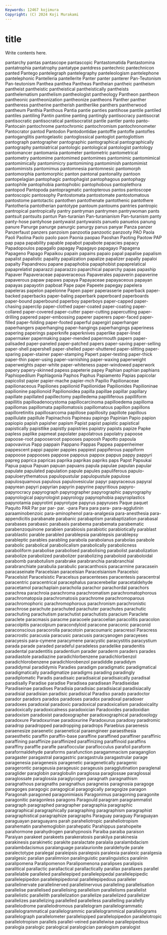 ```yaml
---
Keywords: 12467 kojimura
Copyright: (C) 2024 Koji Murakami
---
```


# title

Write contents here.



 pantarchy pantas pantascope pantascopic Pantastomatida Pantastomina pantatrophia
pantatrophy pantatype pantdress pantechnic pantechnicon panted Pantego pantelegraph pantelegraphy panteleologism
pantelephone pantelephonic Pantelleria pantellerite Panter panter panterer Pan-Teutonism Pan-teutonism Panthea
panthea Pantheas Pantheian pantheic pantheism pantheist pantheistic pantheistical pantheistically pantheists
panthelematism panthelism pantheologist pantheology Pantheon pantheon pantheonic pantheonization pantheonize pantheons
Panther panther pantheress pantherine pantherish pantherlike panthers pantherwood pantheum Panthia
Panthous Pantia pantie panties pantihose pantile pantiled pantiles pantiling Pantin
pantine panting pantingly pantisocracy pantisocrat pantisocratic pantisocratical pantisocratist pantle pantler
panto panto- Pantocain pantochrome pantochromic pantochromism pantochronometer Pantocrator pantod Pantodon
Pantodontidae pantoffle pantofle pantofles pantoganglitis pantogelastic pantoglossical pantoglot pantoglottism pantograph
pantographer pantographic pantographical pantographically pantography pantoiatrical pantologic pantological pantologist pantology
pantomancer pantomania pantometer pantometric pantometrical pantometry pantomime pantomimed pantomimes pantomimic
pantomimical pantomimically pantomimicry pantomiming pantomimish pantomimist pantomimists pantomimus pantomnesia pantomnesic
pantomorph pantomorphia pantomorphic panton pantonal pantonality pantoon pantopelagian pantophagic pantophagist
pantophagous pantophagy pantophile pantophobia pantophobic pantophobous pantoplethora pantopod Pantopoda pantopragmatic
pantopterous pantos pantoscope pantoscopic pantosophy Pantostomata pantostomate pantostomatous pantostome pantotactic
pantothen pantothenate pantothenic pantothere Pantotheria pantotherian pantotype pantoum pantoums pantries
pantropic pantropical pantropically pantry pantryman pantrymen pantrywoman pants pantsuit pantsuits
pantun Pan-turanian Pan-turanianism Pan-turanism panty panty-hose pantyhose pantywaist pantywaists panuelo
panuelos panung panure Panurge panurge panurgic panurgy panus panyar Panza
panzer Panzerfaust panzers panzoism panzootia panzootic panzooty PAO Paola Paoli
Paolina Paolo paolo paon Paonia paopao Paoshan Paoting Paotow PAP
pap papa papability papable papabot papabote papacies papacy Papadopoulos papagallo
papagay Papagayo papagayo Papagena Papageno Papago Papaikou papain papains papaio
papal papalise papalism papalist papalistic papality papalization papalize papalizer papally
papaloi papalty Papandreou papane papaphobia papaphobist papaprelatical papaprelatist paparazzi paparazzo
paparchical paparchy papas papaship Papaver Papaveraceae papaveraceous Papaverales papaverin papaverine
papaverous papaw papaws papaya Papayaceae papayaceous papayan papayas papayotin papboat
Pape pape Papeete papegay papelera papeleras papelon papelonne Papen paper
paperasserie paperback paper-backed paperbacks paper-baling paperbark paperboard paperboards paper-bound paperbound
paperboy paperboys paper-capped paper-chasing paperclip paper-clothed paper-coated paper-coating paper-collared paper-covered
paper-cutter paper-cutting papercutting paper-drilling papered paper-embossing paperer paperers paper-faced paper-filled
paper-folding paper-footed paperful papergirl paperhanger paperhangers paperhanging paper-hangings paperhangings paperiness
papering paperings paperknife paperknives paperlike paper-lined papermaker papermaking paper-mended papermouth
papern paper-palisaded paper-paneled paper-patched papers paper-saving paper-selling paper-shell papershell paper-shelled
paper-shuttered paper-slitting paper-sparing paper-stainer paper-stamping Papert paper-testing paper-thick paper-thin paper-using
paper-varnishing paper-waxing paperweight paperweights paper-white paper-whiteness paper-windowed paperwork papery papery-skinned
papess papeterie papey Paphian paphian paphians Paphiopedilum Paphlagonia Paphos Paphus
Papiamento Papias papicolar papicolist papier papier-mache papier-mch Papilio Papilionaceae papilionaceous
Papiliones papilionid Papilionidae Papilionides Papilioninae papilionine papilionoid Papilionoidea papilla papillae
papillar papillary papillate papillated papillectomy papilledema papilliferous papilliform papillitis papilloadenocystoma
papillocarcinoma papilloedema papilloma papillomas papillomata papillomatosis papillomatous papillon papillons papilloretinitis
papillosarcoma papillose papillosity papillote papillous papillulate papillule Papinachois Papineau papingo
Papinian Papio papion papiopio papish papisher papism Papist papist papistic
papistical papistically papistlike papistly papistries papistry papists papize Papke papless
paplike papmeat papolater papolatrous papolatry papoose papoose-root papooseroot papooses papoosh
Papotto papoula papovavirus Papp pappain Pappano Pappas Pappea pappenheimer pappescent
pappi pappier pappies pappiest pappiferous pappiform pappoose pappooses pappose pappous
pappox pappus pappy pappyri papreg paprica papricas paprika paprikas papriks
paps Papst Papsukai Papua papua Papuan papuan papuans papula papulae
papulan papular papulate papulated papulation papule papules papuliferous papulo- papuloerythematous
papulopustular papulopustule papulose papulosquamous papulous papulovesicular papyr papyraceous papyral papyrean
papyri papyrian papyrin papyrine papyritious papyro- papyrocracy papyrograph papyrographer papyrographic
papyrography papyrological papyrologist papyrology papyrophobia papyroplastics papyrotamia papyrotint papyrotype papyrus
papyruses Paque paquet Paquito PAR Par par par- par. -para
Para para para- para-agglutinin paraaminobenzoic para-aminophenol para-analgesia para-anesthesia para-appendicitis parabanate
parabanic parabaptism parabaptization parabasal parabases parabasic parabasis parabema parabemata parabematic
parabenzoquinone parabien parabiosis parabiotic parabiotically parablast parablastic parable parabled parablepsia
parablepsis parablepsy parableptic parables parabling parabola parabolanus parabolas parabole parabolic
parabolical parabolicalism parabolically parabolicness paraboliform parabolise parabolised parabolising parabolist parabolization
parabolize parabolized parabolizer parabolizing paraboloid paraboloidal parabomb parabotulism parabrake parabranchia
parabranchial parabranchiate parabulia parabulic paracanthosis paracarmine paracasein paracaseinate Paracelsian paracelsian
Paracelsianism Paracelsic Paracelsist Paracelsistic Paracelsus paracenteses paracentesis paracentral paracentric paracentrical
paracephalus paracerebellar paracetaldehyde paracetamol parachaplain paracholia parachor parachordal parachors parachrea
parachroia parachroma parachromatism parachromatophorous parachromatopsia parachromatosis parachrome parachromoparous parachromophoric parachromophorous
parachronism parachronistic parachrose parachute parachuted parachuter parachutes parachutic parachuting parachutism
parachutist parachutists paracium Paraclete paraclete paracmasis paracme paracoele paracoelian paracolitis
paracolon paracolpitis paracolpium paracondyloid paracone paraconic paraconid paraconscious paracorolla paracotoin
paracoumaric paracresol Paracress paracrostic paracusia paracusic paracusis paracyanogen paracyeses paracyesis
para-cymene paracymene paracystic paracystitis paracystium parada parade paraded paradeful paradeless
paradelike paradenitis paradental paradentitis paradentium parader paraderm paraders parades paradiastole
paradiazine paradichlorbenzene paradichlorbenzol paradichlorobenzene paradichlorobenzol paradiddle paradidym paradidymal paradidymis Paradies
paradigm paradigmatic paradigmatical paradigmatically paradigmatize paradigms parading paradingly paradiplomatic Paradis
paradisaic paradisaical paradisaically paradisal paradisally Paradise paradise Paradisea paradisean Paradiseidae
Paradiseinae paradises Paradisia paradisiac paradisiacal paradisiacally paradisial paradisian paradisic paradisical
Paradiso parado paradoctor parador paradors parados paradoses paradox paradoxal paradoxer
paradoxes paradoxial paradoxic paradoxical paradoxicalism paradoxicality paradoxically paradoxicalness paradoxician Paradoxides
paradoxidian paradoxism paradoxist paradoxographer paradoxographical paradoxology paradoxure Paradoxurinae paradoxurine Paradoxurus
paradoxy paradromic paradrop paradropped paradropping paradrops Paraebius paraenesis paraenesize paraenetic
paraenetical paraengineer paraesthesia paraesthetic paraffin paraffin-base paraffine paraffined paraffiner paraffinic
paraffining paraffinize paraffinized paraffinizing paraffinoid paraffins paraffiny paraffle parafle parafloccular
paraflocculus parafoil paraform paraformaldehyde paraforms parafunction paragammacism paraganglion paragaster paragastral
paragastric paragastrula paragastrular parage paragenesia paragenesis paragenetic paragenetically paragenic paragerontic
parageusia parageusic parageusis paragglutination paraglenal paraglider paraglobin paraglobulin paraglossa paraglossae
paraglossal paraglossate paraglossia paraglycogen paragnath paragnathism paragnathous paragnaths paragnathus paragneiss
paragnosia paragoge paragoges paragogic paragogical paragogically paragogize paragon Paragonah paragoned
paragonimiasis Paragonimus paragoning paragonite paragonitic paragonless paragons Paragould paragram paragrammatist
paragraph paragraphed paragrapher paragraphia paragraphic paragraphical paragraphically paragraphing paragraphism paragraphist
paragraphistical paragraphize paragraphs Paraguay paraguay Paraguayan paraguayan paraguayans parah paraheliotropic
paraheliotropism parahematin parahemoglobin parahepatic Parahippus parahopeite parahormone parahydrogen parahypnosis Paraiba
paraiba paraison Paraiyan parakeet parakeets parakeratosis parakilya parakinesia parakinesis parakinetic
parakite paralactate paralalia paralambdacism paralambdacismus paralanguage paralaurionite paraldehyde parale paralectotype
paralegal paraleipsis paralepsis paralexia paralexic paralgesia paralgesic paralian paralimnion paralinguistic
paralinguistics paralinin paralipomena Paralipomenon Paralipomenona paralipses paralipsis paralitical parallactic parallactical
parallactically parallax parallaxes parallel parallelable paralleled parallelepiped parallelepipedal parallelepipedic parallelepipedon
parallelepipedonal parallelepipedous paralleler parallelinervate parallelinerved parallelinervous paralleling parallelisation parallelise parallelised
parallelising parallelism parallelisms parallelist parallelistic parallelith parallelization parallelize parallelized parallelizer
parallelizes parallelizing parallelled parallelless parallelling parallelly parallelodrome parallelodromous parallelogram parallelogrammatic
parallelogrammatical parallelogrammic parallelogrammical parallelograms parallelograph parallelometer parallelopiped parallelopipedon parallelotropic parallelotropism
parallels parallel-veined parallelwise parallepipedous paralogia paralogic paralogical paralogician paralogism paralogist
